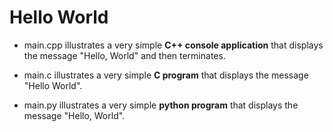 # Hello World

* main.cpp illustrates a very simple **C++ console application** that displays the message "Hello, World" and then terminates.

* main.c illustrates a very simple **C program** that displays the message "Hello World".

* main.py illustrates a very simple **python program** that displays the message "Hello, World".
